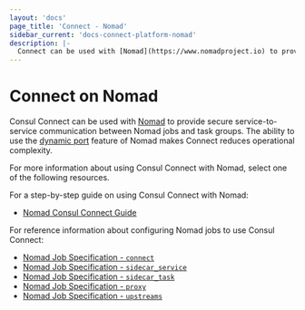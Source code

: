 ```yaml
---
layout: 'docs'
page_title: 'Connect - Nomad'
sidebar_current: 'docs-connect-platform-nomad'
description: |-
  Connect can be used with [Nomad](https://www.nomadproject.io) to provide secure service-to-service communication between Nomad jobs. The ability to use the dynamic port feature of Nomad makes Connect particularly easy to use.
---
```


# Connect on Nomad

Consul Connect can be used with [Nomad](https://www.nomadproject.io) to provide
secure service-to-service communication between Nomad jobs and task groups. The ability to
use the [dynamic port](https://www.nomadproject.io/docs/job-specification/network.html#dynamic-ports)
feature of Nomad makes Connect reduces operational complexity.

For more information
about using Consul Connect with Nomad, select one of the following resources.

For a step-by-step guide on using Consul Connect with Nomad:

- [Nomad Consul Connect Guide](https://www.nomadproject.io/guides/integrations/consul-connect/index.html)

For reference information about configuring Nomad jobs to use Consul Connect:

- [Nomad Job Specification - `connect`](https://www.nomadproject.io/docs/job-specification/connect.html)
- [Nomad Job Specification - `sidecar_service`](https://www.nomadproject.io/docs/job-specification/sidecar_service.html)
- [Nomad Job Specification - `sidecar_task`](https://www.nomadproject.io/docs/job-specification/sidecar_task.html)
- [Nomad Job Specification - `proxy`](https://www.nomadproject.io/docs/job-specification/proxy.html)
- [Nomad Job Specification - `upstreams`](https://www.nomadproject.io/docs/job-specification/upstreams.html)
